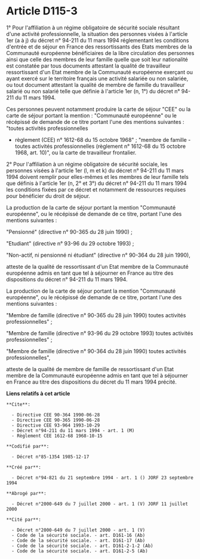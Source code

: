 # Article D115-3

1° Pour l'affiliation à un régime obligatoire de sécurité sociale résultant d'une activité professionnelle, la situation des
personnes visées à  l'article 1er (a à j) du décret n° 94-211 du 11 mars 1994 réglementant les conditions d'entrée et de
séjour en France des ressortissants des Etats membres de la Communauté européenne bénéficiaires de la libre circulation des
personnes ainsi que celle des membres de leur famille quelle que soit leur nationalité est constatée par tous documents
attestant la qualité de travailleur ressortissant d'un Etat membre de la Communauté européenne exerçant ou ayant exercé sur
le territoire français une activité salariée ou non salariée, ou tout document attestant la qualité de membre de famille du
travailleur salarié ou non salarié telle que définie à l'article 1er (n, 1°) du décret n° 94-211 du 11 mars 1994.

Ces personnes peuvent notamment produire la carte de séjour "CEE" ou la carte de séjour portant la mention : "Communauté
européenne" ou le récépissé de demande de ce titre portant l'une des mentions suivantes : "toutes activités professionnelles
- règlement (CEE) n° 1612-68 du 15 octobre 1968" ; "membre de famille - toutes activités professionnelles (règlement n°
1612-68 du 15 octobre 1968, art. 10)", ou la carte de travailleur frontalier.

2° Pour l'affiliation à un régime obligatoire de sécurité sociale, les personnes visées à l'article 1er (l, m et k) du décret
n° 94-211 du 11 mars 1994 doivent remplir pour elles-mêmes et les membres de leur famille tels que définis à l'article 1er
(n, 2° et 3°) du décret n° 94-211 du 11 mars 1994 les conditions fixées par ce décret et notamment de ressources requises
pour bénéficier du droit de séjour.

La production de la carte de séjour portant la mention "Communauté européenne", ou le récépissé de demande de ce titre,
portant l'une des mentions suivantes :

"Pensionné" (directive n° 90-365 du 28 juin 1990) ;

"Etudiant" (directive n° 93-96 du 29 octobre 1993) ;

"Non-actif, ni pensionné ni étudiant" (directive n° 90-364 du 28 juin 1990),

atteste de la qualité de ressortissant d'un Etat membre de la Communauté européenne admis en tant que tel à séjourner en
France au titre des dispositions du décret n° 94-211 du 11 mars 1994.

La production de la carte de séjour portant la mention "Communauté européenne", ou le récépissé de demande de ce titre,
portant l'une des mentions suivantes :

"Membre de famille (directive n° 90-365 du 28 juin 1990) toutes activités professionnelles" ;

"Membre de famille (directive n° 93-96 du 29 octobre 1993) toutes activités professionnelles" ;

"Membre de famille (directive n° 90-364 du 28 juin 1990) toutes activités professionnelles",

atteste de la qualité de membre de famille de ressortissant d'un Etat membre de la Communauté européenne admis en tant que
tel à séjourner en France au titre des dispositions du décret du 11 mars 1994 précité.

**Liens relatifs à cet article**

	**Cite**:

	  - Directive CEE 90-364 1990-06-28
	  - Directive CEE 90-365 1990-06-28
	  - Directive CEE 93-964 1993-10-29
	  - Décret n°94-211 du 11 mars 1994 - art. 1 (M)
	  - Règlement CEE 1612-68 1968-10-15

	**Codifié par**:

	  - Décret n°85-1354 1985-12-17

	**Créé par**:

	  - Décret n°94-821 du 21 septembre 1994 - art. 1 () JORF 23 septembre 1994

	**Abrogé par**:

	  - Décret n°2000-649 du 7 juillet 2000 - art. 1 (V) JORF 11 juillet 2000

	**Cité par**:

	  - Décret n°2000-649 du 7 juillet 2000 - art. 1 (V)
	  - Code de la sécurité sociale. - art. D161-16 (Ab)
	  - Code de la sécurité sociale. - art. D161-17 (Ab)
	  - Code de la sécurité sociale. - art. D161-2-1-2 (Ab)
	  - Code de la sécurité sociale. - art. D161-2-5 (Ab)
